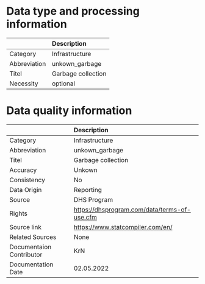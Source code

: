 # Data type and processing information 
|              | Description        |
|:-------------|:-------------------|
| Category     | Infrastructure     |
| Abbreviation | unkown_garbage     |
| Titel        | Garbage collection |
| Necessity    | optional           |
# Data quality information 
|                          | Description                                  |
|:-------------------------|:---------------------------------------------|
| Category                 | Infrastructure                               |
| Abbreviation             | unkown_garbage                               |
| Titel                    | Garbage collection                           |
| Accuracy                 | Unkown                                       |
| Consistency              | No                                           |
| Data Origin              | Reporting                                    |
| Source                   | DHS Program                                  |
| Rights                   | https://dhsprogram.com/data/terms-of-use.cfm |
| Source link              | https://www.statcompiler.com/en/             |
| Related Sources          | None                                         |
| Documentaion Contributor | KrN                                          |
| Documentation Date       | 02.05.2022                                   |